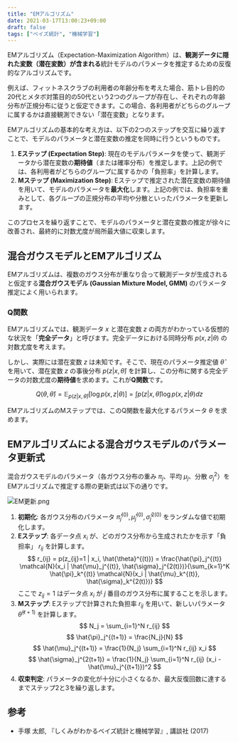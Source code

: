```yaml
---
title: "EMアルゴリズム"
date: 2021-03-17T13:00:23+09:00
draft: false
tags: ["ベイズ統計", "機械学習"] 
---
```

<!--more-->
EMアルゴリズム（Expectation-Maximization Algorithm）は、**観測データに隠れた変数（潜在変数）が含まれる**統計モデルのパラメータを推定するための反復的なアルゴリズムです。

例えば、フィットネスクラブの利用者の年齢分布を考えた場合、筋トレ目的の20代とメタボ対策目的の50代という2つのグループが存在し、それぞれの年齢分布が正規分布に従うと仮定できます。この場合、各利用者がどちらのグループに属するかは直接観測できない「潜在変数」となります。

EMアルゴリズムの基本的な考え方は、以下の2つのステップを交互に繰り返すことで、モデルのパラメータと潜在変数の推定を同時に行うというものです。

1.  **Eステップ (Expectation Step)**: 現在のモデルパラメータを使って、観測データから潜在変数の**期待値**（または確率分布）を推定します。上記の例では、各利用者がどちらのグループに属するかの「負担率」を計算します。
2.  **Mステップ (Maximization Step)**: Eステップで推定された潜在変数の期待値を用いて、モデルのパラメータを**最大化**します。上記の例では、負担率を重みとして、各グループの正規分布の平均や分散といったパラメータを更新します。

このプロセスを繰り返すことで、モデルのパラメータと潜在変数の推定が徐々に改善され、最終的に対数尤度が局所最大値に収束します。

## 混合ガウスモデルとEMアルゴリズム

EMアルゴリズムは、複数のガウス分布が重なり合って観測データが生成されると仮定する**混合ガウスモデル (Gaussian Mixture Model, GMM)** のパラメータ推定によく用いられます。

### Q関数

EMアルゴリズムでは、観測データ $x$ と潜在変数 $z$ の両方がわかっている仮想的な状況を「**完全データ**」と呼びます。完全データにおける同時分布 $p(x, z | \theta)$ の対数尤度を考えます。

しかし、実際には潜在変数 $z$ は未知です。そこで、現在のパラメータ推定値 $\hat{\theta}$ を用いて、潜在変数 $z$ の事後分布 $p(z|x, \hat{\theta})$ を計算し、この分布に関する完全データの対数尤度の**期待値**を求めます。これが**Q関数**です。

$$ Q(\theta, \hat{\theta}) = \mathbb{E}_{p(z|x,\hat{\theta})}[\log p(x,z|\theta)] = \int p(z|x,\hat{\theta})\log p(x,z|\theta)dz $$

EMアルゴリズムのMステップでは、このQ関数を最大化するパラメータ $\theta$ を求めます。

## EMアルゴリズムによる混合ガウスモデルのパラメータ更新式

混合ガウスモデルのパラメータ（各ガウス分布の重み $\pi_j$、平均 $\mu_j$、分散 $\sigma_j^2$）をEMアルゴリズムで推定する際の更新式は以下の通りです。

![EM更新.png](.././EM更新.png)

1.  **初期化**: 各ガウス分布のパラメータ $\hat{\pi}_j^{(0)}, \hat{\mu}_j^{(0)}, \hat{\sigma}_j^{2(0)}$ をランダムな値で初期化します。
2.  **Eステップ**: 各データ点 $x_i$ が、どのガウス分布から生成されたかを示す「負担率」 $r_{ij}$ を計算します。
    $$ r_{ij} = p(z_{ij}=1 | x_i, \hat{\theta}^{(t)}) = \frac{\hat{\pi}_j^{(t)} \mathcal{N}(x_i | \hat{\mu}_j^{(t)}, \hat{\sigma}_j^{2(t)})}{\sum_{k=1}^K \hat{\pi}_k^{(t)} \mathcal{N}(x_i | \hat{\mu}_k^{(t)}, \hat{\sigma}_k^{2(t)})} $$
    ここで $z_{ij}=1$ はデータ点 $x_i$ が $j$ 番目のガウス分布に属することを示します。
3.  **Mステップ**: Eステップで計算された負担率 $r_{ij}$ を用いて、新しいパラメータ $\hat{\theta}^{(t+1)}$ を計算します。
    $$ N_j = \sum_{i=1}^N r_{ij} $$
    $$ \hat{\pi}_j^{(t+1)} = \frac{N_j}{N} $$
    $$ \hat{\mu}_j^{(t+1)} = \frac{1}{N_j} \sum_{i=1}^N r_{ij} x_i $$
    $$ \hat{\sigma}_j^{2(t+1)} = \frac{1}{N_j} \sum_{i=1}^N r_{ij} (x_i - \hat{\mu}_j^{(t+1)})^2 $$
4.  **収束判定**: パラメータの変化が十分に小さくなるか、最大反復回数に達するまでステップ2と3を繰り返します。

## 参考
-   手塚 太郎, 『しくみがわかるベイズ統計と機械学習』, 講談社 (2017)
